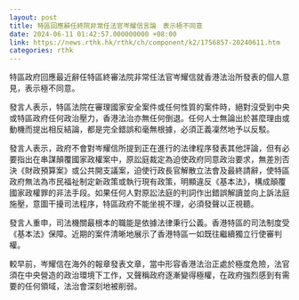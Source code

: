 ```yaml
---
layout: post
title: 特區回應辭任終院非常任法官岑耀信言論　表示極不同意
date: 2024-06-11 01:42:57.000000000 +08:00
link: https://news.rthk.hk/rthk/ch/component/k2/1756857-20240611.htm
categories: rthk
---
```


特區政府回應最近辭任特區終審法院非常任法官岑耀信就香港法治所發表的個人意見，表示極不同意。

發言人表示，特區法院在審理國家安全案件或任何性質的案件時，絕對沒受到中央或特區政府任何政治壓力，香港法治亦無任何倒退。任何人士無論出於甚麼理由或動機而提出相反結論，都是完全錯誤和毫無根據，必須正義凜然地予以反駁。

發言人表示，政府不會對岑耀信所提到正在進行的法律程序發表其他評論，但有必要指出在串謀顛覆國家政權案中，原訟庭裁定為迫使政府同意政治要求，無差別否決《財政預算案》或公共開支議案，迫使行政長官解散立法會及最終請辭，使特區政府無法為市民福祉制定新政策或執行現有政策，明顯違反《基本法》，構成顛覆國家政權罪的非法手段。如果任何人對原訟法庭的判詞作出錯誤解讀並向上訴法庭施壓，意圖干擾司法程序，特區政府不能坐視不理，必須發聲以正視聽。

發言人重申，司法機關最根本的職能是依據法律秉行公義。香港特區的司法制度受《基本法》保障。近期的案件清晰地展示了香港特區一如既往繼續獨立行使審判權。

較早前，岑耀信在海外的報章發表文章，當中形容香港法治正處於極度危險，法官須在中央營造的政治環境下工作，又聲稱政府逐漸變得極權，在政府強烈感到有需要的任何領域，法治會深刻地被削弱。
